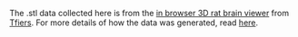 The .stl data collected here is from the [in browser 3D rat brain viewer](https://github.com/tfiers/3D-rat-brain)
from [Tfiers](https://github.com/tfiers).
For more details of how the data was generated, read [here](https://github.com/tfiers/3D-rat-brain/blob/master/data/README.md).